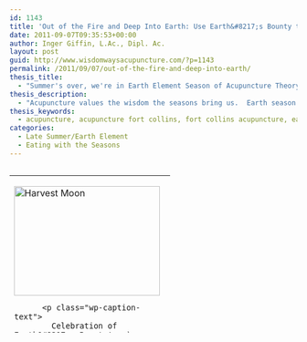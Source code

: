 ```yaml
---
id: 1143
title: 'Out of the Fire and Deep Into Earth: Use Earth&#8217;s Bounty to Build Up Your Qi as we Head into Earth Element Season'
date: 2011-09-07T09:35:53+00:00
author: Inger Giffin, L.Ac., Dipl. Ac.
layout: post
guid: http://www.wisdomwaysacupuncture.com/?p=1143
permalink: /2011/09/07/out-of-the-fire-and-deep-into-earth/
thesis_title:
  - "Summer's over, we're in Earth Element Season of Acupuncture Theory: Use Earth's Bounty to Build Up Your Qi"
thesis_description:
  - "Acupuncture values the wisdom the seasons bring us.  Earth season means it's time to nourish our Qi so we can sustain health through the winter ahead."
thesis_keywords:
  - acupuncture, acupuncture fort collins, fort collins acupuncture, earth element
categories:
  - Late Summer/Earth Element
  - Eating with the Seasons
---
```

<table style="height: 276px;" width="276" align="left">
  <tr>
    <td width="188">
      <p>
        <div style="width: 265px" class="wp-caption alignleft">
          <img style="margin: 0px; border: 0pt none;" title="Earth_Season_nourishes_our_Qi" src="http://ih.constantcontact.com/fs085/1102844965003/img/86.jpg" alt="Harvest Moon" width="255" height="192" border="0" hspace="0" vspace="0" />
          
          <p class="wp-caption-text">
            Celebration of Earth&#8217;s Bounty! :-)
          </p>
        </div></td> </tr> 
        
        <tr>
          <td>
          </td>
        </tr></tbody> </table> 
        
        <p>
          <strong>For those of you who have been my patients for some time, you&#8217;ve heard me talk a lot about the seasons/elements and how they relate to our health, the foods we need to eat, the types of issues we are likely to be dealing with, and in general, what we can do to stay balanced.</strong>
        </p>
        
        <p>
          We just left the Fire element and plunged into Earth; for anyone here in Fort Collins, there is no denying that summer is suddenly gone.  One day it was here, and we were still burning under the summer/Fire glow, and the next, sweaters were being pulled out from the back of closets for our suddenly chilly evenings.  As we move out of Summer and into Late Summer, I thought the image above was the perfect way to kick off the season with a bit of humor&#8230;for behind us now is the playfulness and joy of the Fire season, but no reason we can&#8217;t bring a little of that playfulness along with us as we move into the Earth Season ahead! :-)
        </p>
        
        <h3>
          <span style="color: #808000;"><strong>Earth Element is the harvest season</strong></span>
        </h3>
        
        <p>
          <strong>Late Summer is a season that is not recognized in western culture, but for the Chinese, it is the time after the peak of summer has passed, yet before the chill of fall has set in.  It is a magical moment in time when all of earth is showing, and giving us, what we need.  We must remember, that although summer has left us, it has not left us alone, for in its wake is the harvest of the gardens&#8230;the nourishment we need to sustain ourselves through the cold months ahead.  As things dry and prepare for dormancy, there is still much life and sustenance to be gleaned from the earth.  And if summer was a time for frolicking and fun, the Earth season, or Late Summer, is all about gathering up and storing nourishment so we can build the Qi that will keep us healthy during the months when our systems are naturally more vulnerable to illness.  And this is not just literal, but metaphorical as well&#8230;you do not need to be a gardener or home food preserver to feel the importance of this season&#8230;for it&#8217;s a time not only for nourishing ourselves physically, but for taking the time to make sure we&#8217;re feeling nourished on all levels.</strong>
        </p>
        
        <h4>
          <span style="color: #808000;"><strong>Use the foods given to us with the harvest for  building up your Qi</strong></span>
        </h4>
        
        <p>
          <strong>What we do now to build up our Qi, or energy, will pay off as the months pass by.  Those who have abundant Qi are much less likely to suffer from colds as we enter cold and flu season.  They are also much less likely to have the winter blues, or Seasonal Affective Disorder.  They are likely to feel vigorous and energized and to have organs and tissues that are strong and function</strong> well. So stay tuned to my weekly emails over the next couple months&#8230;since this is the most important season for building Qi, this is the time of year when I put the most stress on how we can do just that. I will be sending out food recommendations, recipes, and many other tips for keeping your Qi strong and nourished.
        </p>
        
        <p>
          <strong>But until then, I invite you to take a moment to ponder things that you can do to nourish yourself over the next couple months, that have nothing to do with food.</strong> Perhaps getting a sitter for a couple hours so you can go to the bookstore or library and just peruse the books&#8230;or setting up a weekly time to go for a walk with a friend. <strong> It doesn&#8217;t have to be a big deal, but it does have to be something that nourishes your soul, and that GIVES you more energy than it takes. </strong>
        </p>